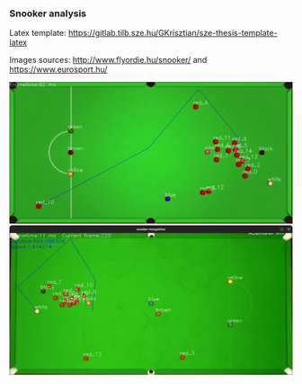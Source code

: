### Snooker analysis
Latex template: https://gitlab.tilb.sze.hu/GKrisztian/sze-thesis-template-latex

Images sources: http://www.flyordie.hu/snooker/ and https://www.eurosport.hu/

![recognised_snooker_balls](images/demo2.png)
![recognised_snooker_balls](images/demo3.png)
